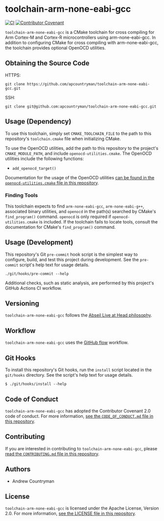 # toolchain-arm-none-eabi-gcc
[![CI](https://github.com/apcountryman/toolchain-arm-none-eabi-gcc/actions/workflows/ci.yml/badge.svg)](https://github.com/apcountryman/toolchain-arm-none-eabi-gcc/actions/workflows/ci.yml)
[![Contributor Covenant](https://img.shields.io/badge/Contributor%20Covenant-2.0-4baaaa.svg)](CODE_OF_CONDUCT.md)

`toolchain-arm-none-eabi-gcc` is a CMake toolchain for cross compiling for Arm Cortex-M
and Cortex-R microcontrollers using arm-none-eabi-gcc.
In addition to configuring CMake for cross compiling with arm-none-eabi-gcc, the toolchain
provides optional OpenOCD utilities.

## Obtaining the Source Code
HTTPS:
```shell
git clone https://github.com/apcountryman/toolchain-arm-none-eabi-gcc.git
```
SSH:
```shell
git clone git@github.com:apcountryman/toolchain-arm-none-eabi-gcc.git
```

## Usage (Dependency)
To use this toolchain, simply set `CMAKE_TOOLCHAIN_FILE` to the path to this repository's
`toolchain.cmake` file when initializing CMake.

To use the OpenOCD utilities, add the path to this repository to the project's
`CMAKE_MODULE_PATH`, and include `openocd-utilities.cmake`.
The OpenOCD utilities include the following functions:
- `add_openocd_target()`

Documentation for the usage of the OpenOCD utilities [can be found in the
`openocd-utilities.cmake` file in this repository](openocd-utilities.cmake).

### Finding Tools
This toolchain expects to find `arm-none-eabi-gcc`, `arm-none-eabi-g++`, associated binary
utilities, and `openocd` in the path(s) searched by CMake's `find_program()` command.
`openocd` is only required if `openocd-utilities.cmake` is included.
If the toolchain fails to locate tools, consult the documentation for CMake's
`find_program()` command.

## Usage (Development)
This repository's Git `pre-commit` hook script is the simplest way to configure, build,
and test this project during development.
See the `pre-commit` script's help text for usage details.
```shell
./git/hooks/pre-commit --help
```

Additional checks, such as static analysis, are performed by this project's GitHub Actions
CI workflow.

## Versioning
`toolchain-arm-none-eabi-gcc` follows the [Abseil Live at Head
philosophy](https://abseil.io/about/philosophy).

## Workflow
`toolchain-arm-none-eabi-gcc` uses the [GitHub
flow](https://guides.github.com/introduction/flow/) workflow.

## Git Hooks
To install this repository's Git hooks, run the `install` script located in the
`git/hooks` directory.
See the script's help text for usage details.
```
$ ./git/hooks/install --help
```

## Code of Conduct
`toolchain-arm-none-eabi-gcc` has adopted the Contributor Covenant 2.0 code of conduct.
For more information, [see the `CODE_OF_CONDUCT.md` file in this
repository](CODE_OF_CONDUCT.md).

## Contributing
If you are interested in contributing to `toolchain-arm-none-eabi-gcc`, please [read the
`CONTRIBUTING.md` file in this repository](CONTRIBUTING.md).

## Authors
- Andrew Countryman

## License
`toolchain-arm-none-eabi-gcc` is licensed under the Apache License, Version 2.0.
For more information, [see the LICENSE file in this repository](LICENSE).
